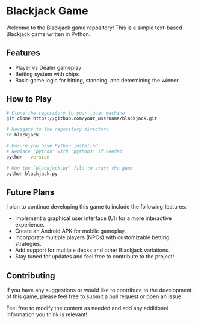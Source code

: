 # Blackjack Game

Welcome to the Blackjack game repository! This is a simple text-based Blackjack game written in Python.

## Features
- Player vs Dealer gameplay
- Betting system with chips
- Basic game logic for hitting, standing, and determining the winner

## How to Play
```bash
# Clone the repository to your local machine
git clone https://github.com/your_username/blackjack.git

# Navigate to the repository directory
cd blackjack

# Ensure you have Python installed
# Replace 'python' with 'python3' if needed
python --version

# Run the `blackjack.py` file to start the game
python blackjack.py
```


## Future Plans
I plan to continue developing this game to include the following features:
- Implement a graphical user interface (UI) for a more interactive experience.
- Create an Android APK for mobile gameplay.
- Incorporate multiple players (NPCs) with customizable betting strategies.
- Add support for multiple decks and other Blackjack variations.
- Stay tuned for updates and feel free to contribute to the project!

## Contributing
If you have any suggestions or would like to contribute to the development of this game, please feel free to submit a pull request or open an issue.

Feel free to modify the content as needed and add any additional information you think is relevant!
